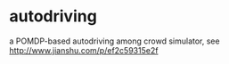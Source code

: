 # autodriving
a POMDP-based autodriving among crowd simulator,
see http://www.jianshu.com/p/ef2c59315e2f
